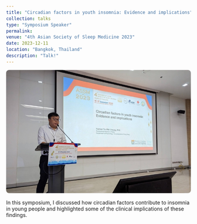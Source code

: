 ```yaml
---
title: "Circadian factors in youth insomnia: Evidence and implications"
collection: talks
type: "Symposium Speaker"
permalink:
venue: "4th Asian Society of Sleep Medicine 2023"
date: 2023-12-11
location: "Bangkok, Thailand"
description: "Talk!"
---
```

<img src="/images/talks/Talk_20231211.jpg" alt="Talk image" style="max-width: 100%; height: auto; border-radius: 8px;" />

In this symposium, I discussed how circadian factors contribute to insomnia in young people and highlighted some of the clinical implications of these findings.